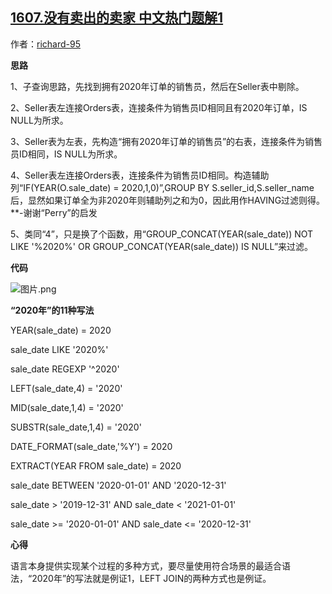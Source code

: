 ## [1607.没有卖出的卖家 中文热门题解1](https://leetcode.cn/problems/sellers-with-no-sales/solutions/100000/3chong-jie-fa-not-in-is-null-group_concat-by-richa)

作者：[richard-95](https://leetcode.cn/u/richard-95)

**思路**
1、子查询思路，先找到拥有2020年订单的销售员，然后在Seller表中剔除。
2、Seller表左连接Orders表，连接条件为销售员ID相同且有2020年订单，IS NULL为所求。
3、Seller表为左表，先构造“拥有2020年订单的销售员”的右表，连接条件为销售员ID相同，IS NULL为所求。
4、Seller表左连接Orders表，连接条件为销售员ID相同。构造辅助列“IF(YEAR(O.sale_date) = 2020,1,0)”,GROUP BY S.seller_id,S.seller_name后，显然如果订单全为非2020年则辅助列之和为0，因此用作HAVING过滤则得。**-谢谢“Perry”的启发
5、类同“4”，只是换了个函数，用“GROUP_CONCAT(YEAR(sale_date)) NOT LIKE '%2020%' OR GROUP_CONCAT(YEAR(sale_date)) IS NULL”来过滤。
**代码**
![图片.png](https://pic.leetcode-cn.com/1602058396-oMtYnZ-%E5%9B%BE%E7%89%87.png)
**“2020年”的11种写法**
YEAR(sale_date) = 2020
sale_date LIKE '2020%'
sale_date REGEXP '^2020'
LEFT(sale_date,4) = '2020'
MID(sale_date,1,4) = '2020'
SUBSTR(sale_date,1,4) = '2020'
DATE_FORMAT(sale_date,'%Y') = 2020
EXTRACT(YEAR FROM sale_date) = 2020
sale_date BETWEEN '2020-01-01' AND '2020-12-31'
sale_date > '2019-12-31' AND sale_date < '2021-01-01'
sale_date >= '2020-01-01' AND sale_date <= '2020-12-31'
**心得**
语言本身提供实现某个过程的多种方式，要尽量使用符合场景的最适合语法，“2020年”的写法就是例证1，LEFT JOIN的两种方式也是例证。